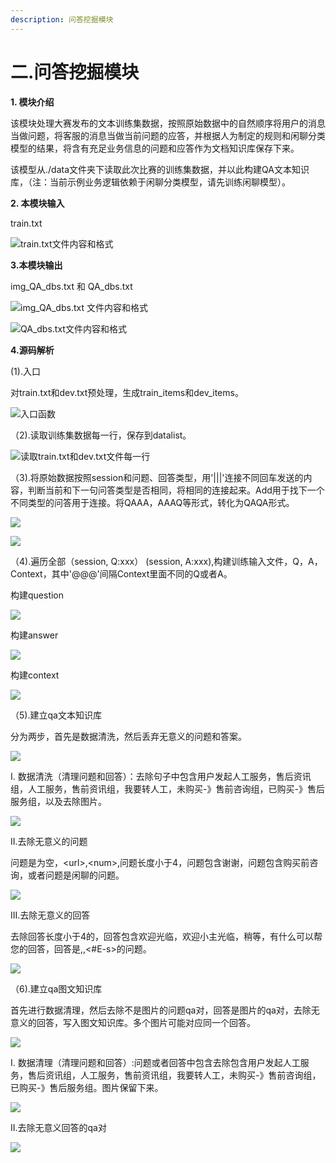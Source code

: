 ```yaml
---
description: 问答挖掘模块
---
```


# 二.问答挖掘模块

**1. 模块介绍**

该模块处理大赛发布的文本训练集数据，按照原始数据中的自然顺序将用户的消息当做问题，将客服的消息当做当前问题的应答，并根据人为制定的规则和闲聊分类模型的结果，将含有充足业务信息的问题和应答作为文档知识库保存下来。

该模型从./data文件夹下读取此次比赛的训练集数据，并以此构建QA文本知识库，（注：当前示例业务逻辑依赖于闲聊分类模型，请先训练闲聊模型）。

**2. 本模块输入**

train.txt

![train.txt&#x6587;&#x4EF6;&#x5185;&#x5BB9;&#x548C;&#x683C;&#x5F0F;](../.gitbook/assets/image%20%2815%29.png)

**3.本模块输出**

img\_QA\_dbs.txt 和 QA\_dbs.txt

![img\_QA\_dbs.txt &#x6587;&#x4EF6;&#x5185;&#x5BB9;&#x548C;&#x683C;&#x5F0F;](../.gitbook/assets/image%20%2810%29.png)

![QA\_dbs.txt&#x6587;&#x4EF6;&#x5185;&#x5BB9;&#x548C;&#x683C;&#x5F0F;](../.gitbook/assets/image%20%2826%29.png)

**4.源码解析**

\(1\).入口

对train.txt和dev.txt预处理，生成train\_items和dev\_items。

![&#x5165;&#x53E3;&#x51FD;&#x6570;](../.gitbook/assets/image%20%2811%29.png)

（2\).读取训练集数据每一行，保存到datalist。

![&#x8BFB;&#x53D6;train.txt&#x548C;dev.txt&#x6587;&#x4EF6;&#x6BCF;&#x4E00;&#x884C;](../.gitbook/assets/image%20%2830%29.png)

（3\).将原始数据按照session和问题、回答类型，用'\|\|\|'连接不同回车发送的内容，判断当前和下一句问答类型是否相同，将相同的连接起来。Add用于找下一个不同类型的问答用于连接。将QAAA，AAAQ等形式，转化为QAQA形式。

![](../.gitbook/assets/image%20%2812%29.png)

![](../.gitbook/assets/image%20%2819%29.png)

（4\).遍历全部（session, Q:xxx） \(session, A:xxx\),构建训练输入文件，Q，A，Context，其中'@@@'间隔Context里面不同的Q或者A。

构建question

![](../.gitbook/assets/image%20%2831%29.png)

构建answer

![](../.gitbook/assets/image%20%2822%29.png)

构建context

![](../.gitbook/assets/image%20%2818%29.png)

（5\).建立qa文本知识库

分为两步，首先是数据清洗，然后丢弃无意义的问题和答案。

![](../.gitbook/assets/image%20%2829%29.png)

I.  数据清洗（清理问题和回答）：去除句子中包含用户发起人工服务，售后资讯组，人工服务，售前资讯组，我要转人工，未购买-》售前咨询组，已购买-》售后服务组，以及去除图片。

![](../.gitbook/assets/image%20%286%29.png)





II.去除无意义的问题

问题是为空，&lt;url&gt;,&lt;num&gt;,问题长度小于4，问题包含谢谢，问题包含购买前咨询，或者问题是闲聊的问题。

![](../.gitbook/assets/image%20%2813%29.png)

III.去除无意义的回答

去除回答长度小于4的，回答包含欢迎光临，欢迎小主光临，稍等，有什么可以帮您的回答，回答是,,&lt;\#E-s&gt;的问题。

![](../.gitbook/assets/image%20%2832%29.png)

（6\).建立qa图文知识库

首先进行数据清理，然后去除不是图片的问题qa对，回答是图片的qa对，去除无意义的回答，写入图文知识库。多个图片可能对应同一个回答。

![](../.gitbook/assets/image%20%288%29.png)

I. 数据清理（清理问题和回答）:问题或者回答中包含去除包含用户发起人工服务，售后资讯组，人工服务，售前资讯组，我要转人工，未购买-》售前咨询组，已购买-》售后服务组。图片保留下来。

![](../.gitbook/assets/image%20%2827%29.png)

II.去除无意义回答的qa对

![](../.gitbook/assets/image%20%2824%29.png)

